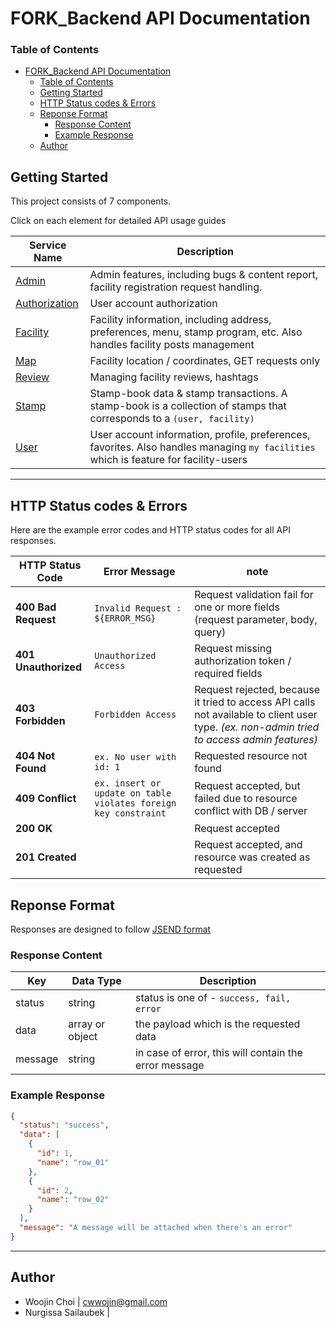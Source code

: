 # FORK_Backend API Documentation
### Table of Contents

- [FORK\_Backend API Documentation](#fork_backend-api-documentation)
    - [Table of Contents](#table-of-contents)
  - [Getting Started](#getting-started)
  - [HTTP Status codes \& Errors](#http-status-codes--errors)
  - [Reponse Format](#reponse-format)
    - [Response Content](#response-content)
    - [Example Response](#example-response)
  - [Author](#author)

## Getting Started
This project consists of 7 components. 

Click on each element for detailed API usage guides

| Service Name | Description | 
| --- | --- |
| [Admin](pages/admin.md) | Admin features, including bugs & content report, facility registration request handling. |
| [Authorization](pages/auth.md) | User account authorization |
| [Facility](pages/facility.md) | Facility information, including address, preferences, menu, stamp program, etc. Also handles facility posts management|
| [Map](pages/map.md) | Facility location / coordinates, GET requests only |
| [Review](pages/review.md) | Managing facility reviews, hashtags |
| [Stamp](pages/stamp.md) | Stamp-book data & stamp transactions. A stamp-book is a collection of stamps that corresponds to a `(user, facility)` |
| [User](pages/user.md) | User account information, profile, preferences, favorites. Also handles managing `my facilities` which is feature for facility-users

---

## HTTP Status codes & Errors
Here are the example error codes and HTTP status codes for all API responses.

| HTTP Status Code | Error Message | note |
| --- | --- | --- |
| **400 Bad Request** | `Invalid Request : ${ERROR_MSG}` | Request validation fail for one or more fields (request parameter, body, query) |
| **401 Unauthorized** | `Unauthorized Access` | Request missing authorization token / required fields |
| **403 Forbidden** | `Forbidden Access` | Request rejected, because it tried to access API calls not available to client user type. *(ex. non-admin tried to access admin features)* |
| **404 Not Found** | `ex. No user with id: 1` | Requested resource not found |
| **409 Conflict** | `ex. insert or update on table violates foreign key constraint` | Request accepted, but failed due to resource conflict with DB / server
| **200 OK** | | Request accepted |
| **201 Created** | | Request accepted, and resource was created as requested |

## Reponse Format
Responses are designed to follow [JSEND format](https://github.com/omniti-labs/jsend)

### Response Content

| Key | Data Type | Description |
| --- | --- | --- |
| status | string | status is one of - `success, fail, error` |
| data | array or object | the payload which is the requested data |
| message | string | in case of error, this will contain the error message |

### Example Response
```json
{
  "status": "success",
  "data": [
    {
      "id": 1,
      "name": "row_01"
    },
    {
      "id": 2,
      "name": "row_02"
    }
  ],
  "message": "A message will be attached when there's an error"
}
```




---

## Author
- Woojin Choi | cwwojin@gmail.com
- Nurgissa Sailaubek | 
